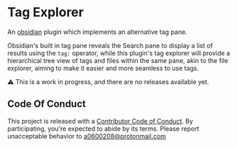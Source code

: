 # Tag Explorer

An [obsidian](https://obsidian.md/) plugin which implements an alternative tag pane.

Obsidian's built in tag pane reveals the Search pane to display a list of results using the `tag:` operator, while this plugin's tag explorer will provide a hierarchical tree view of tags and files within the same pane, akin to the file explorer, aiming to make it easier and more seamless to use tags.

⚠️ This is a work in progress, and there are no releases available yet.

## Code Of Conduct

This project is released with a [Contributor Code of Conduct](CODE_OF_CONDUCT.md). By participating, you're expected to abide by its terms. Please report unacceptable behavior to [a0600208@protonmail.com](mailto:a0600208@protonmail.com)
